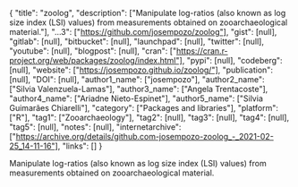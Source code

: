 {
  "title": "zoolog",
  "description": ["Manipulate log-ratios (also known as log size index (LSI) values) from measurements obtained on zooarchaeological material."],
  "...3": ["https://github.com/josempozo/zoolog"],
  "gist": [null],
  "gitlab": [null],
  "bitbucket": [null],
  "launchpad": [null],
  "twitter": [null],
  "youtube": [null],
  "blogpost": [null],
  "cran": ["https://cran.r-project.org/web/packages/zoolog/index.html"],
  "pypi": [null],
  "codeberg": [null],
  "website": ["https://josempozo.github.io/zoolog/"],
  "publication": [null],
  "DOI": [null],
  "author1_name": ["josempozo"],
  "author2_name": ["Silvia Valenzuela-Lamas"],
  "author3_name": ["Angela Trentacoste"],
  "author4_name": ["Ariadne Nieto-Espinet"],
  "author5_name": ["Silvia Guimarães Chiarelli"],
  "category": ["Packages and libraries"],
  "platform": ["R"],
  "tag1": ["Zooarchaeology"],
  "tag2": [null],
  "tag3": [null],
  "tag4": [null],
  "tag5": [null],
  "notes": [null],
  "internetarchive": ["https://archive.org/details/github.com-josempozo-zoolog_-_2021-02-25_14-11-16"],
  "links": []
}

<!-- Generated by csv2md.R – do not edit by hand -->

Manipulate log-ratios (also known as log size index (LSI) values) from measurements obtained on zooarchaeological material.
